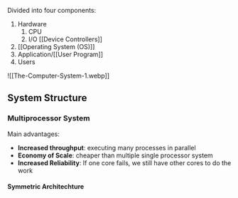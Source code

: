 Divided into four components:
1. Hardware
	1. CPU 
	2. I/O [[Device Controllers]] 
2. [[Operating System (OS)]]
3. Application/[[User Program]]
4. Users

![[The-Computer-System-1.webp]]

## System Structure
### Multiprocessor System
Main advantages:
- **Increased throughput**: executing many processes in parallel
- **Economy of Scale**: cheaper than multiple single processor system
- **Increased Reliability**: If one core fails, we still have other cores to do the work 

#### Symmetric Architechture

